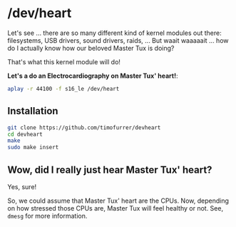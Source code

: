# /dev/heart

Let's see ... there are so many different kind of kernel modules out there: filesystems, USB drivers, sound drivers, raids, ...
But waait waaaaait ... how do I actually know how our beloved Master Tux is doing?

That's what this kernel module will do!

**Let's a do an Electrocardiography on Master Tux' heart!**:

```bash
aplay -r 44100 -f s16_le /dev/heart
```

## Installation

```bash
git clone https://github.com/timofurrer/devheart
cd devheart
make
sudo make insert
```

## Wow, did I really just hear Master Tux' heart?

Yes, sure!

So, we could assume that Master Tux' heart are the CPUs. Now, depending on how stressed those CPUs are, Master Tux will feel healthy or not.
See, `dmesg` for more information.
